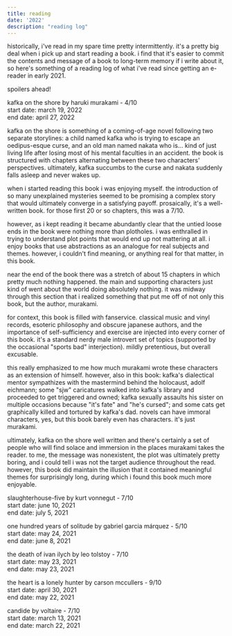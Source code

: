 ```yaml
---
title: reading
date: '2022'
description: "reading log"
---
```

<meta name="robots" content="noindex, nofollow, noarchive">

historically, i've read in my spare time pretty intermittently. it's a pretty big deal when i pick up and start reading a book. i find that it's easier to commit the contents and message of a book to long-term memory if i write about it, so here's something of a reading log of what i've read since getting an e-reader in early 2021.

spoilers ahead!

kafka on the shore by haruki murakami - 4/10<br>
start date: march 19, 2022<br>
end date: april 27, 2022

kafka on the shore is something of a coming-of-age novel following two separate storylines: a child named kafka who is trying to escape an oedipus-esque curse, and an old man named nakata who is... kind of just living life after losing most of his mental faculties in an accident. the book is structured with chapters alternating between these two characters' perspectives. ultimately, kafka succumbs to the curse and nakata suddenly falls asleep and never wakes up.

when i started reading this book i was enjoying myself. the introduction of so many unexplained mysteries seemed to be promising a complex story that would ultimately converge in a satisfying payoff. prosaically, it's a well-written book. for those first 20 or so chapters, this was a 7/10.

however, as i kept reading it became abundantly clear that the untied loose ends in the book were nothing more than plotholes. i was enthralled in trying to understand plot points that would end up not mattering at all. i enjoy books that use abstractions as an analogue for real subjects and themes. however, i couldn't find meaning, or anything real for that matter, in this book.

near the end of the book there was a stretch of about 15 chapters in which pretty much nothing happened. the main and supporting characters just kind of went about the world doing absolutely nothing. it was midway through this section that i realized something that put me off of not only this book, but the author, murakami. 

for context, this book is filled with fanservice. classical music and vinyl records, esoteric philosophy and obscure japanese authors, and the importance of self-sufficiency and exercise are injected into every corner of this book. it's a standard nerdy male introvert set of topics (supported by the occasional "sports bad" interjection). mildly pretentious, but overall excusable. 

this really emphasized to me how much murakami wrote these characters as an extension of himself. however, also in this book: kafka's dialectical mentor sympathizes with the mastermind behind the holocaust, adolf eichmann; some "sjw" caricatures walked into kafka's library and proceeded to get triggered and owned; kafka sexually assaults his sister on multiple occasions because "it's fate" and "he's cursed"; and some cats get graphically killed and tortured by kafka's dad. novels can have immoral characters, yes, but this book barely even has characters. it's just murakami.

ultimately, kafka on the shore well written and there's certainly a set of people who will find solace and immersion in the places murakami takes the reader. to me, the message was nonexistent, the plot was ultimately pretty boring, and i could tell i was not the target audience throughout the read. however, this book did maintain the illusion that it contained meaningful themes for surprisingly long, during which i found this book much more enjoyable.

slaughterhouse-five by kurt vonnegut - 7/10<br>
start date: june 10, 2021<br>
end date: july 5, 2021

one hundred years of solitude by gabriel garcia márquez - 5/10<br>
start date: may 24, 2021<br>
end date: june 8, 2021

the death of ivan ilych by leo tolstoy - 7/10<br>
start date: may 23, 2021<br>
end date: may 23, 2021

the heart is a lonely hunter by carson mccullers - 9/10<br>
start date: april 30, 2021<br>
end date: may 22, 2021

candide by voltaire - 7/10<br>
start date: march 13, 2021<br>
end date: march 22, 2021
